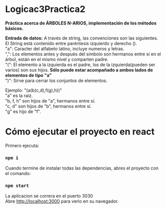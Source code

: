 # Logicac3Practica2
**Práctica acerca de ÁRBOLES N-ARIOS, implementación de los métodos básicos.**


**Entrada de datos:** A través de string, las convenciones son las siguientes.
El String está contenido entre paréntesis izquierdo y derecho ().
<br>"a": Caracter del alfabeto latino, incluye numeros y letras.
<br>",": Los elementos antes y después del símbolo son hermanos entre sí en el árbol, están en el mismo nivel y comparten padre.
<br>"(": El elemento a la izquierda es el padre, los de la izquierda(pueden ser varios) son sus hijos. **Sólo puede estar acompañado a ambos lados de elementos de tipo "a"**
<br>")": Sirve para cerrar los conjuntos de elementos.

Ejemplo: "(a(b(c,d),f(g),h))"
<br>"a" es la raíz.
<br>"b, f, h" son hijos de "a", hermanos entre sí.
<br>"c, d" son hijos de "b", hermanos entre sí.
<br>"g" es hijo de "f".

# Cómo ejecutar el proyecto en react

Primero ejecuta:
### `npm i`

Cuando termine de instalar todas las dependencias, abres el proyecto con el comando:

### `npm start`

La aplicacion se correra en el puerto 3030
<br>Abre [http://localhost:3000](http://localhost:3000) para verlo en su navegador.
